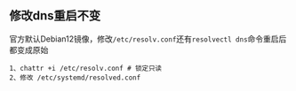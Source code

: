 ## 修改dns重启不变

官方默认Debian12镜像，修改`/etc/resolv.conf`还有`resolvectl dns`命令重启后都变成原始

``` shell
1、chattr +i /etc/resolv.conf # 锁定只读
2、修改 /etc/systemd/resolved.conf
```



